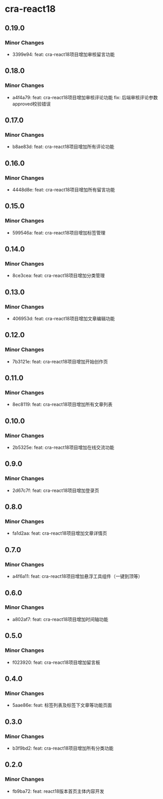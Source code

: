 # cra-react18

## 0.19.0

### Minor Changes

-   3399e94: feat: cra-react18项目增加审核留言功能

## 0.18.0

### Minor Changes

-   a4f4a79: feat: cra-react18项目增加审核评论功能
    fix: 后端审核评论参数approved校验错误

## 0.17.0

### Minor Changes

-   b8ae83d: feat: cra-react18项目增加所有评论功能

## 0.16.0

### Minor Changes

-   4448d8e: feat: cra-react18项目增加所有留言功能

## 0.15.0

### Minor Changes

-   599546a: feat: cra-react18项目增加标签管理

## 0.14.0

### Minor Changes

-   8ce3cea: feat: cra-react18项目增加分类管理

## 0.13.0

### Minor Changes

-   406953d: feat: cra-react18项目增加文章编辑功能

## 0.12.0

### Minor Changes

-   7b3121e: feat: cra-react18项目增加开始创作页

## 0.11.0

### Minor Changes

-   8ec8119: feat: cra-react18项目增加所有文章列表

## 0.10.0

### Minor Changes

-   2b5325e: feat: cra-react18项目增加在线交流功能

## 0.9.0

### Minor Changes

-   2d67c7f: feat: cra-react18项目增加登录页

## 0.8.0

### Minor Changes

-   fa1d2aa: feat: cra-react18项目增加文章详情页

## 0.7.0

### Minor Changes

-   a4f6a11: feat: cra-react18项目增加悬浮工具组件（一键到顶等）

## 0.6.0

### Minor Changes

-   a802af7: feat: cra-react18项目增加时间轴功能

## 0.5.0

### Minor Changes

-   f023920: feat: cra-react18项目增加留言板

## 0.4.0

### Minor Changes

-   5aae86e: feat: 标签列表及标签下文章等功能页面

## 0.3.0

### Minor Changes

-   b3f9bd2: feat: cra-react18项目增加所有分类功能

## 0.2.0

### Minor Changes

-   fb9ba72: feat: react18版本首页主体内容开发

